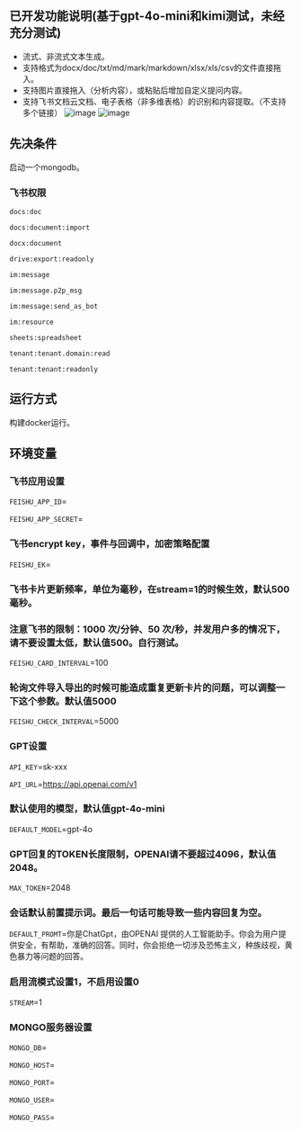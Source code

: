 ## 已开发功能说明(基于gpt-4o-mini和kimi测试，未经充分测试)

- 流式、非流式文本生成。
- 支持格式为docx/doc/txt/md/mark/markdown/xlsx/xls/csv的文件直接拖入。
- 支持图片直接拖入（分析内容），或粘贴后增加自定义提问内容。
- 支持飞书文档云文档、电子表格（非多维表格）的识别和内容提取。（不支持多个链接）
![image](https://github.com/user-attachments/assets/1b08b69a-1631-403f-9d11-618154491fd2)
![image](https://github.com/user-attachments/assets/aa08f0dc-6671-41f5-8b29-8ae014b9bc96)



## 先决条件

启动一个mongodb。

### 飞书权限

`docs:doc`

`docs:document:import`

`docx:document`

`drive:export:readonly`

`im:message`

`im:message.p2p_msg`

`im:message:send_as_bot`

`im:resource`

`sheets:spreadsheet`

`tenant:tenant.domain:read`

`tenant:tenant:readonly`


## 运行方式

构建docker运行。


## 环境变量

### 飞书应用设置

`FEISHU_APP_ID`=

`FEISHU_APP_SECRET`=

### 飞书encrypt key，事件与回调中，加密策略配置

`FEISHU_EK`=

### 飞书卡片更新频率，单位为毫秒，在stream=1的时候生效，默认500毫秒。
### 注意飞书的限制：1000 次/分钟、50 次/秒，并发用户多的情况下，请不要设置太低，默认值500。自行测试。

`FEISHU_CARD_INTERVAL`=100

### 轮询文件导入导出的时候可能造成重复更新卡片的问题，可以调整一下这个参数。默认值5000

`FEISHU_CHECK_INTERVAL`=5000

### GPT设置

`API_KEY`=sk-xxx

`API_URL`=https://api.openai.com/v1


### 默认使用的模型，默认值gpt-4o-mini

`DEFAULT_MODEL`=gpt-4o

### GPT回复的TOKEN长度限制，OPENAI请不要超过4096，默认值2048。

`MAX_TOKEN`=2048

### 会话默认前置提示词。最后一句话可能导致一些内容回复为空。

`DEFAULT_PROMT`=你是ChatGpt，由OPENAI 提供的人工智能助手。你会为用户提供安全，有帮助，准确的回答。同时，你会拒绝一切涉及恐怖主义，种族歧视，黄色暴力等问题的回答。

### 启用流模式设置1，不启用设置0

`STREAM`=1

### MONGO服务器设置

`MONGO_DB`=

`MONGO_HOST`=

`MONGO_PORT`=

`MONGO_USER`=

`MONGO_PASS`=


